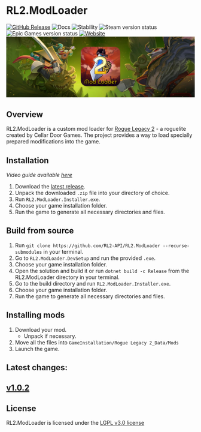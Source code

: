 # RL2.ModLoader
[![GitHub Release](https://img.shields.io/github/v/release/RL2-API/RL2.ModLoader.svg?logo=github&style=flat-square)](https://github.com/RL2-API/RL2.ModLoader/releases/latest)
![Docs](https://img.shields.io/badge/Documentation-Online-blue?logo=github&style=flat-square)
![Stability](https://img.shields.io/badge/Stability-Full-Green?style=flat-square)
![Steam version status](https://img.shields.io/badge/Steam-Works-Works?logo=steam&style=flat-square)
![Epic Games version status](https://img.shields.io/badge/Epic_Games-Works-Works?logo=epicgames&style=flat-square)
[![Website](https://img.shields.io/badge/Website-gray?logo=webtrees&logoColor=white&style=flat-square)](https://rl2-modloader.onrender.com)
![Mod Loader Icon](https://raw.githubusercontent.com/RL2-API/RL2.ModLoader/main/Assets/ModLoaderSocialPreview-1600x516.png)

## Overview
RL2.ModLoader is a custom mod loader for [Rogue Legacy 2](https://roguelegacy2.com) - a roguelite created by Cellar Door Games. The project provides a way to load specially prepared modifications into the game.

## Installation
*Video guide available [here](https://youtu.be/KXa7LqFYy5o)*
1. Download the [latest release](https://github.com/RL2-API/RL2.ModLoader/releases/latest).
2. Unpack the downloaded `.zip` file into your directory of choice.
3. Run `RL2.ModLoader.Installer.exe`.
4. Choose your game installation folder.
5. Run the game to generate all necessary directories and files.

## Build from source
1. Run `git clone https://github.com/RL2-API/RL2.ModLoader --recurse-submodules` in your terminal.
2. Go to `RL2.ModLoader.DevSetup` and run the provided `.exe`.
3. Choose your game installation folder.
4. Open the solution and build it or run `dotnet build -c Release` from the RL2.ModLoader directory in your terminal.
5. Go to the build directory and run `RL2.ModLoader.Installer.exe`.
6. Choose your game installation folder.
7. Run the game to generate all necessary directories and files.

## Installing mods
1. Download your mod.
	- Unpack if necessary.
2. Move all the files into `GameInstallation/Rogue Legacy 2_Data/Mods`
3. Launch the game.

## Latest changes:
## [v1.0.2](https://github.com/RL2-API/RL2.ModLoader/blob/main/CHANGELOG.md)

## License
RL2.ModLoader is licensed under the [LGPL v3.0 license](https://github.com/RL2-API/RL2.ModLoader/blob/main/LICENSE.md)
